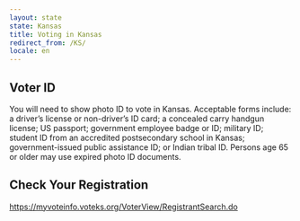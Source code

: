 ```yaml
---
layout: state
state: Kansas
title: Voting in Kansas
redirect_from: /KS/
locale: en
---
```


## Voter ID

You will need to show photo ID to vote in Kansas. Acceptable forms include: a driver’s license or non-driver’s ID card; a concealed carry handgun license; US passport; government employee badge or ID; military ID; student ID from an accredited postsecondary school in Kansas; government-issued public assistance ID; or Indian tribal ID. Persons age 65 or older may use expired photo ID documents. 

## Check Your Registration

<https://myvoteinfo.voteks.org/VoterView/RegistrantSearch.do>
